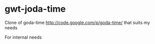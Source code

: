 # gwt-joda-time
Clone of goda-time http://code.google.com/p/goda-time/ that suits my needs


For internal needs

